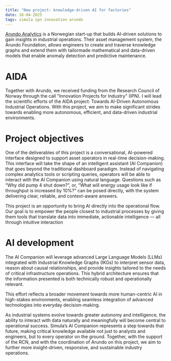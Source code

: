 ```yaml
---
title: "New project: knowledge-driven AI for factories"
date: 16-04-2025
tags: simula ipn innovation arundo
---
```

[Arundo Analytics](https://www.arundo.com/) is a Norwegian start-up that builds AI-driven solutions to gain insights in industrial operations. Their asset management system, the Arundo Foundation, allows engineers to create and traverse knowledge graphs and extend them with tailormade mathematical and data-driven models that enable anomaly detection and predictive maintenance.

# AIDA
Together with Arundo, we received funding from the Research Council of Norway through the call "Innovation Projects for Industry" (IPN). I will lead the scientific efforts of the AIDA project: Towards AI-Driven Autonomous Industrial Operations.
With this project, we aim to make significant strides towards enabling more autonomous, efficient, and data-driven industrial environments.

# Project objectives
One of the deliverables of this project is a conversational, AI-powered interface designed to support asset operators in real-time decision-making. 
This interface will take the shape of an intelligent assistant (AI Companion) that goes beyond the traditional dashboard paradigm. Instead of navigating complex analytics tools or scripting queries, operators will be able to interact with the AI Companion using natural language. Questions such as “Why did pump 4 shut down?”, or, “What will energy usage look like if throughput is increased by 10%?” can be posed directly, with the system delivering clear, reliable, and context-aware answers.

This project is an opportunity to bring AI directly into the operational flow. Our goal is to empower the people closest to industrial processes by giving them tools that translate data into immediate, actionable intelligence — all through intuitive interaction

# AI development
The AI Companion will leverage advanced Large Language Models (LLMs) integrated with Industrial Knowledge Graphs (IKGs) to interpret sensor data, reason about causal relationships, and provide insights tailored to the needs of critical infrastructure operations. This hybrid architecture ensures that the information presented is both technically robust and operationally relevant.

This effort reflects a broader movement towards more human-centric AI in high-stakes environments, enabling seamless integration of advanced technologies into everyday decision-making.

As industrial systems evolve towards greater autonomy and intelligence, the ability to interact with data naturally and meaningfully will become central to operational success. Simula’s AI Companion represents a step towards that future, making critical knowledge available not just to analysts and engineers, but to every operator on the ground.
Together, with the support of the RCN, and with the coordination of Arundo on this project, we aim to further more insight-driven, responsive, and sustainable industry operations.
